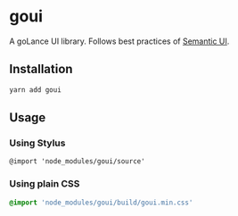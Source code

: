 # goui
A goLance UI library. Follows best practices of [Semantic UI](http://semantic-ui.com/).

## Installation
```bash
yarn add goui
```

## Usage
### Using Stylus
```stylus
@import 'node_modules/goui/source'
```
### Using plain CSS
```css
@import 'node_modules/goui/build/goui.min.css'
```
